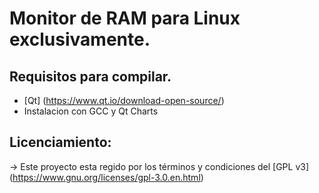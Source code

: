 # Monitor de RAM para Linux exclusivamente.

## Requisitos para compilar.

* [Qt] (https://www.qt.io/download-open-source/)
* Instalacion con GCC y Qt Charts

## Licenciamiento:

-> Este proyecto esta regido por los términos y condiciones del [GPL v3] (https://www.gnu.org/licenses/gpl-3.0.en.html)
